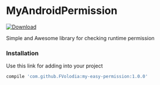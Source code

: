 # MyAndroidPermission
 [ ![Download](https://api.bintray.com/packages/fvolodia/maven/my-easy-permission/images/download.svg) ](https://bintray.com/fvolodia/maven/my-easy-permission/_latestVersion)


Simple and Awesome library for checking runtime permission 

### Installation
Use this link for adding into your project

```sh
compile 'com.github.FVolodia:my-easy-permission:1.0.0'
```
